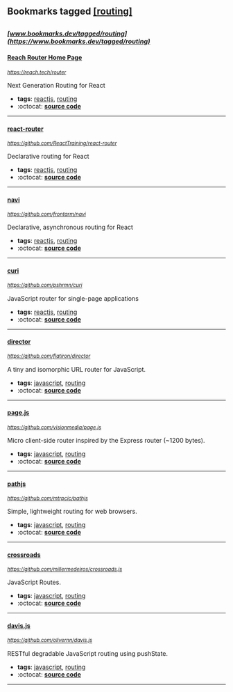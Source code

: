 ## Bookmarks tagged [[routing]](https://www.bookmarks.dev?q=[routing])

_<sup><sup>[www.bookmarks.dev/tagged/routing](https://www.bookmarks.dev/tagged/routing)</sup></sup>_
---
#### [Reach Router Home Page](https://reach.tech/router)
_<sup>https://reach.tech/router</sup>_

Next Generation Routing for React
* **tags**: [reactjs](../tagged/reactjs.md), [routing](../tagged/routing.md)
* :octocat: **[source code](https://github.com/reach/router)**
---
#### [react-router](https://github.com/ReactTraining/react-router)
_<sup>https://github.com/ReactTraining/react-router</sup>_

Declarative routing for React
* **tags**: [reactjs](../tagged/reactjs.md), [routing](../tagged/routing.md)
* :octocat: **[source code](https://github.com/ReactTraining/react-router)**
---
#### [navi](https://github.com/frontarm/navi)
_<sup>https://github.com/frontarm/navi</sup>_

Declarative, asynchronous routing for React
* **tags**: [reactjs](../tagged/reactjs.md), [routing](../tagged/routing.md)
* :octocat: **[source code](https://github.com/frontarm/navi)**
---
#### [curi](https://github.com/pshrmn/curi)
_<sup>https://github.com/pshrmn/curi</sup>_

JavaScript router for single-page applications
* **tags**: [reactjs](../tagged/reactjs.md), [routing](../tagged/routing.md)
* :octocat: **[source code](https://github.com/pshrmn/curi)**
---
#### [director](https://github.com/flatiron/director)
_<sup>https://github.com/flatiron/director</sup>_

A tiny and isomorphic URL router for JavaScript.
* **tags**: [javascript](../tagged/javascript.md), [routing](../tagged/routing.md)
* :octocat: **[source code](https://github.com/flatiron/director)**
---
#### [page.js](https://github.com/visionmedia/page.js)
_<sup>https://github.com/visionmedia/page.js</sup>_

Micro client-side router inspired by the Express router (~1200 bytes).
* **tags**: [javascript](../tagged/javascript.md), [routing](../tagged/routing.md)
* :octocat: **[source code](https://github.com/visionmedia/page.js)**
---
#### [pathjs](https://github.com/mtrpcic/pathjs)
_<sup>https://github.com/mtrpcic/pathjs</sup>_

Simple, lightweight routing for web browsers.
* **tags**: [javascript](../tagged/javascript.md), [routing](../tagged/routing.md)
* :octocat: **[source code](https://github.com/mtrpcic/pathjs)**
---
#### [crossroads](https://github.com/millermedeiros/crossroads.js)
_<sup>https://github.com/millermedeiros/crossroads.js</sup>_

JavaScript Routes.
* **tags**: [javascript](../tagged/javascript.md), [routing](../tagged/routing.md)
* :octocat: **[source code](https://github.com/millermedeiros/crossroads.js)**
---
#### [davis.js](https://github.com/olivernn/davis.js)
_<sup>https://github.com/olivernn/davis.js</sup>_

RESTful degradable JavaScript routing using pushState.
* **tags**: [javascript](../tagged/javascript.md), [routing](../tagged/routing.md)
* :octocat: **[source code](https://github.com/olivernn/davis.js)**
---
